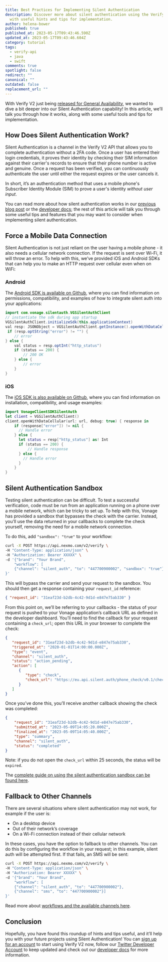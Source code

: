 ```yaml
---
title: Best Practices for Implementing Silent Authentication
description: Discover more about silent authentication using the Verify V2 API,
  with useful hints and tips for implementation.
author: helena-bower
published: true
published_at: 2023-05-17T09:43:46.590Z
updated_at: 2023-05-17T09:43:46.604Z
category: tutorial
tags:
  - verify-api
  - java
  - swift
comments: true
spotlight: false
redirect: ""
canonical: ""
outdated: false
replacement_url: ""
---
```

With Verify V2 just being [released for General Availability](http://www.developer.vonage.com/vonage-verify-v2-is-now-ga-for-2fa-integrations), we wanted to dive a bit deeper into our Silent Authentication capability! In this article, we’ll talk you through how it works, along with some useful tools and tips for implementation.

## How Does Silent Authentication Work?

Silent Authentication is a channel in the Verify V2 API that allows you to complete authentication without a 2FA code. Once a user has entered their login credentials, it proves their identity by checking their SIM information against their carrier's records to ensure that their phone number is active and genuine. Once a request has been verified, you can continuously authenticate the user until either the request expires or the user cancels it.

In short, it’s an authentication method that uses a mobile phone's Subscriber Identity Module (SIM) to prove a user's identity *without user input*.

You can read more about how silent authentication works in our [previous blog post](https://developer.vonage.com/en/blog/introducing-vonage-silent-authentication) or the [developer docs](https://developer.vonage.com/en/verify/verify-v2/guides/silent-authentication); the rest of this article will talk you through some useful tips and features that you may want to consider when implementing silent authentication.

## Force a Mobile Data Connection

Silent Authentication is not just reliant on the user having a mobile phone - it also needs a cellular network connection. If the request is sent over Wi-Fi, it will throw an error. To help with this, we’ve provided iOS and Android SDKs that can help you to make an HTTP request over cellular even when on WiFi:

### Android

The [Android SDK is available on Github](https://github.com/Vonage/verify-silent-auth-sdk-android), where you can find information on permissions, compatibility, and examples of how to integrate silent auth into your applications:

```java
import com.vonage.silentauth.VGSilentAuthClient
// instantiate the sdk during app startup
VGSilentAuthClient.initializeSdk(this.applicationContext)
val resp: JSONObject = VGSilentAuthClient.getInstance().openWithDataCellular(URL(endpoint), false)
 if (resp.optString("error") != "") {
    // error
} else {
    val status = resp.optInt("http_status")
    if (status == 200) {
        // 200 OK
    } else {
        // error
    }
}
```

### i﻿OS

The [iOS SDK is also available on Github](https://github.com/Vonage/verify-silent-auth-sdk-ios), where you can find information on installation, compatibility, and usage examples:

```swift
import VonageClientSDKSilentAuth
let client = VGSilentAuthClient()
client.openWithDataCellular(url: url, debug: true) { response in
    if (response["error"]) != nil {
      // Handle error
    } else {
      let status = resp["http_status"] as! Int
      if (status == 200) {
          // Handle response
      } else {
        // Handle error
      }
    }
}
```

## Silent Authentication Sandbox

Testing silent authentication can be difficult. To test a successful verification, code must be run from an application running on a phone over a mobile network, which can be tricky to set up. To help with this, Vonage has provided a sandbox that bypasses the check with the carrier. Instead, you’ll use the data returned in your callbacks to complete the check yourself, removing the need for a mobile network connection.

To do this, add `"sandbox": "true"` to your workflow:

```bash
curl -X POST https://api.nexmo.com/v2/verify \
-H "Content-Type: application/json" \
-H "Authorization: Bearer XXXXX" \
-d '{"brand": "Your Brand",
    "workflow": [
    {"channel": "silent_auth", "to": "447700900002", "sandbox": "true"}
}'
```

This will bypass the carrier and send your request to the sandbox. You should then get a response containing your `request_id` reference:

```json
{ "request_id": "31eaf23d-b2db-4c42-9d1d-e847e75ab330" }
```

From this point on, we’ll be referring to your callbacks - the status of your request is pushed to your Vonage application’s callback URL as defined in the developer dashboard. You’ll need to find the callback for your request containing a `check_url`; open this URL in your browser to complete the check:

```json
{
   "request_id": "31eaf23d-b2db-4c42-9d1d-e847e75ab330",
   "triggered_at": "2020-01-01T14:00:00.000Z",
   "type": "event",
   "channel": "silent_auth",
   "status": "action_pending",
   "action": [
      {
         "type": "check",
         "check_url": "https://eu.api.silent.auth/phone_check/v0.1/checks/:id/redirect"
      }
   ]
}
```

Once you’ve done this, you’ll receive another callback showing the check was completed:

```json
{
    "request_id": "31eaf23d-b2db-4c42-9d1d-e847e75ab330",
    "submitted_at": "2023-05-09T14:05:20.000Z",
    "finalized_at": "2023-05-09T14:05:40.000Z",
    "type": "summary",
    "channel": "silent_auth",
    "status": "completed"
}
```

Note: if you do not open the `check_url` within 25 seconds, the status will be `expired`.

The [complete guide on using the silent authentication sandbox can be found here](https://developer.vonage.com/en/verify/verify-v2/guides/silent-auth-sandbox).

## Fallback to Other Channels

There are several situations where silent authentication may not work, for example if the user is:

* On a desktop device
* Out of their network’s coverage
* On a Wi-Fi connection instead of their cellular network

In these cases, you have the option to fallback to other channels. You can do this by configuring the workflow in your request; in this example, silent auth will be attempted first. If that fails, an SMS will be sent:

```bash
curl -X POST https://api.nexmo.com/v2/verify \
-H "Content-Type: application/json" \
-H "Authorization: Bearer XXXXX" \
-d '{"brand": "Your Brand",
    "workflow": [
    {"channel": "silent_auth", "to": "447700900002"},
    {"channel": "sms", "to": "447700900002"}]
}'
```

Read more about [workflows and the available channels here](https://developer.vonage.com/en/verify/verify-v2/overview#workflows).

## Conclusion

Hopefully, you have found this roundup of hints and tips useful, and it’ll help you with your future projects using Silent Authentication! You can [sign up for an account](https://dashboard.nexmo.com/) to start using Verify V2 now, follow our [Twitter Developer Account](https://twitter.com/VonageDev) to keep updated and check out our [developer docs](https://developer.vonage.com/en/verify/verify-v2/overview) for more information.